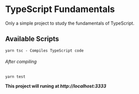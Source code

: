 # TypeScript Fundamentals

Only a simple project to study the fundamentals of TypeScript.

## Available Scripts
```
yarn tsc - Compiles TypeScript code
```

###### After compiling
```
yarn test
```

**This project will runing at *http://localhost:3333***